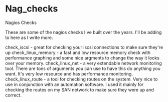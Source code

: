 Nag_checks
==========

Nagios Checks

These are some of the nagios checks I've built over the years. I'll be adding to here as I write more.

check_iscsi - great for checking your iscsi connections to make sure they're up
check_linux_memory - a fast and low resource memory check with performance graphing and some nice
	argments to change the way it looks over your memory.
check_linux_net - a very extendable network monitoring tool. There are tons of arguments you can use
	to have this do anything you want. It's very low resource and has performance monitoring.
check_linux_route - a tool for checking routes on the system. Very nice to use in conjunction with
	an automation software. I used it mainly for checking the routes on my SAN network to
	make sure they were up and correct.
